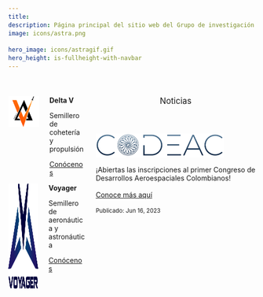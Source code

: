 ```yaml
---
title: 
description: Página principal del sitio web del Grupo de investigación ASTRA y sus semilleros, Delta V y Voyager, pertenecientes a la Universidad de Antioquia.
image: icons/astra.png

hero_image: icons/astragif.gif
hero_height: is-fullheight-with-navbar
---
```

<!-- https://bulma.io/ -->
<!-- http://www.csrhymes.com/bulma-clean-theme/ -->
<link href="../assets/css/custom.css" rel="stylesheet" type="text/css">

<!--! SIN NOTICIAS -->
<!-- <div class="columns is-multiline is-centered is-vcentered">
  <div class="column is-3 has-text-centered">
    <p class="title is-5"><img src="/icons/deltav.png" alt="Logo Delta V"></p>
  </div>
  <div class="column is-4">
    <p class="title is-5"><b>Delta V</b></p>
    <p class="subtitle is-6">Semillero de cohetería y propulsión</p>
    <a href="/deltav" class="button is-primary">Conócenos</a>
  </div>
</div>
<div class="columns is-multiline is-centered is-vcentered">
  <div class="column is-3 has-text-centered">
    <p class="title is-5"><img src="/icons/voyager.png" alt="Logo Voyager" height="213px" width="213px"></p>
  </div>
  <div class="column is-4">
    <p class="title is-5"><b>Voyager</b></p>
    <p class="subtitle is-6">Semillero de aeronáutica y astronáutica</p>
    <a href="/voyager" class="button is-primary">Conócenos</a>
  </div>
</div> -->


<!--! CON NOTICIAS  -->
<div class="columns is-multiline is-centered is-vcentered" style="padding-top:24px; padding-bottom:24px">
  <div class="column is-8">
    <div class="columns is-multiline is-vcentered">
      <div class="column is-4 has-text-centered">
        <p class="title is-5"><img src="/icons/deltav.png" alt="Logo Delta V"></p>
      </div>
      <div class="column is-8">
        <p class="title is-5"><b>Delta V</b></p>
        <p class="subtitle is-6">Semillero de cohetería y propulsión</p>
        <a href="/deltav/" class="button is-primary">Conócenos</a>
      </div>
    </div>
    <div class="columns is-multiline is-vcentered">
      <div class="column is-4 has-text-centered">
        <p class="title is-5"><img src="/icons/voyager.png" alt="Logo Voyager" height="213px" width="213px"></p>
      </div>
      <div class="column is-8">
        <p class="title is-5"><b>Voyager</b></p>
        <p class="subtitle is-6">Semillero de aeronáutica y astronáutica</p>
        <a href="/voyager/" class="button is-primary">Conócenos</a>
      </div>
    </div>
  </div>
  <div class="column is-4 has-text-centered">
    <header class="card-header">
      <p class="card-header-title is-centered"><big>Noticias</big></p>
    </header>
    <div class="card">
      <div class="card-content">
        <div class="content">
          <p class="title is-5"><img src="/events/img/codeac_logo.png" alt="Logo CODEAC" height="80%" width="80%"></p>
          <p>¡Abiertas las inscripciones al primer Congreso de Desarrollos Aeroespaciales Colombianos!<br><br>
          <a href="/codeac/" class="button is-info">Conoce más aquí</a>
          </p>
        </div>
      </div>
    <footer class="card-footer">
      <p class="card-footer-item"><small>Publicado: Jun 16, 2023</small></p>
    </footer>
    </div>
  </div>
</div>

